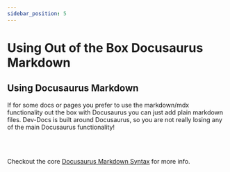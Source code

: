 ```yaml
---
sidebar_position: 5
---
```


# Using Out of the Box Docusaurus Markdown

## Using Docusaurus Markdown

If for some docs or pages you prefer to use the markdown/mdx functionality out the box with Docusaurus you can just add plain markdown files. Dev-Docs is built around Docusaurus, so you are not really losing any of the main Docusaurus functionality!

<br></br>

Checkout the core [Docusaurus Markdown Syntax](https://docusaurus.io/docs/markdown-features) for more info.

